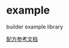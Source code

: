 # example

builder example library

[配方参考文档](https://cf.meitu.com/confluence/pages/viewpage.action?pageId=171332420)
